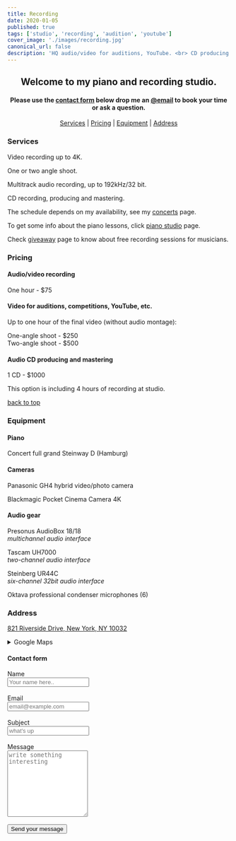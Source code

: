 ```yaml
---
title: Recording
date: 2020-01-05
published: true
tags: ['studio', 'recording', 'audition', 'youtube']
cover_image: './images/recording.jpg'
canonical_url: false
description: 'HQ audio/video for auditions, YouTube. <br> CD producing'
---
```


<div style="text-align: center">

## Welcome to my piano and recording studio.

#### Please use the [contact form](#address) below drop me an [@email](mailto:gryaznov.studio@gmail.com) to book your time or ask a question.

</div>

<space class="space"></space>

<div style="text-align: center">

[Services](#services) | [Pricing](#pricing) | [Equipment](#equipment) | [Address](#address)

</div>

### Services

<div class="eq">

Video recording up to 4K.

One or two angle shoot.

Multitrack audio recording, up to 192kHz/32 bit.

CD recording, producing and mastering.

</div>

The schedule depends on my availability, see my [concerts](https://gryaznoff.com/category/concerts) page.

To get some info about the piano lessons, click [piano studio](/piano-studio) page.

Check [giveaway](/giveaway) page to know about free recording sessions for musicians.

### Pricing

#### Audio/video recording

<div class="eq">

<p>One hour - $75</p>

</div>

#### Video for auditions, competitions, YouTube, etc.

<div class="eq">

Up to one hour of the final video (without audio montage):

One-angle shoot - $250  
Two-angle shoot - $500

</div>

#### Audio CD producing and mastering

<div class="eq">

<p>1 CD - $1000</p>

This option is including 4 hours of recording at studio.

</div>

<div class="text-right hidden">

[back to top](#intro)

</div>

### Equipment

#### Piano

<div class="eq">

Concert full grand Steinway D (Hamburg)

</div>

#### Cameras

<div class="eq">

Panasonic GH4 hybrid video/photo camera

Blackmagic Pocket Cinema Camera 4K

</div>

#### Audio gear

<div class="eq">

Presonus AudioBox 18/18  
_multichannel audio interface_

Tascam UH7000  
_two-channel audio interface_

Steinberg UR44C  
_six-channel 32bit audio interface_

Oktava professional condenser microphones (6)

</div>

### Address

<space class="space"></space>

<div>

[821 Riverside Drive, New York, NY 10032](https://goo.gl/maps/KT2sB9eWVhsf2QpG7 'open in Google Maps')

<div>
    <details>
        <summary>Google Maps</summary>
          <iframe
            src="https://www.google.com/maps/embed?pb=!1m18!1m12!1m3!1d3018.650024686842!2d-73.94830838351804!3d40.835650279318585!2m3!1f0!2f0!3f0!3m2!1i1024!2i768!4f13.1!3m3!1m2!1s0x89c2f685a2d1b7c7%3A0x172eca76780f45d6!2s821%20Riverside%20Dr%2C%20New%20York%2C%20NY%2010032!5e0!3m2!1sen!2sus!4v1579069122255!5m2!1sen!2sus"
            width="100%"
            height="250"
            frameborder="0"
            style="border:0;"
            allowfullscreen
          ></iframe>
    </details>
</div>
</div>
<div class="text-center">

#### Contact form

<form
  action="https://formspree.io/xbjgkoqk"
  method="POST"
>
  <label for="name">Name</label>
<br>
<input type="text" name="name" id="name" placeholder="Your name here.." required/>
<br>
<br>
<label for="email">Email</label>
<br>
<input type="email" name="email" id="email" placeholder="email@example.com" required/>
<br>
<br>
<label for="subject">Subject</label>
<br>
<input type="text" name="subject" id="subject" placeholder="what's up" required/>
<br>
<br>
<label for="message"> Message</label>
<br>
<textarea name="message" id="message" placeholder="write something interesting" style="height: 150px" required></textarea>
<br>
<br>
<button type="submit">Send your message</button>

</form>

</div>
<space class="space"></space>

<!-- ### Booking

#### Drop me an [email](mailto:gryaznovstudio@gmail.com) -->

<!-- <br>
<form method="post" name="studio" data-netlify="true" data-netlify-honeypot="bot-field">
<input type="hidden" name="form-name" value="studio" />
<label for="name">Name</label>
<br>
<input type="text" name="name" id="name" placeholder="Your name here.." required/>
<br>
<br>
<label for="email">Email</label>
<br>
<input type="email" name="email" id="email" placeholder="email@example.com" required/>
<br>
<br>
<label for="message"> Message</label>
<br>
<textarea name="message" id="message" placeholder="your inquiry.." style="height: 150px" required></textarea>
<br>
<br>
<button type="submit">Send your message</button>
</form> -->
